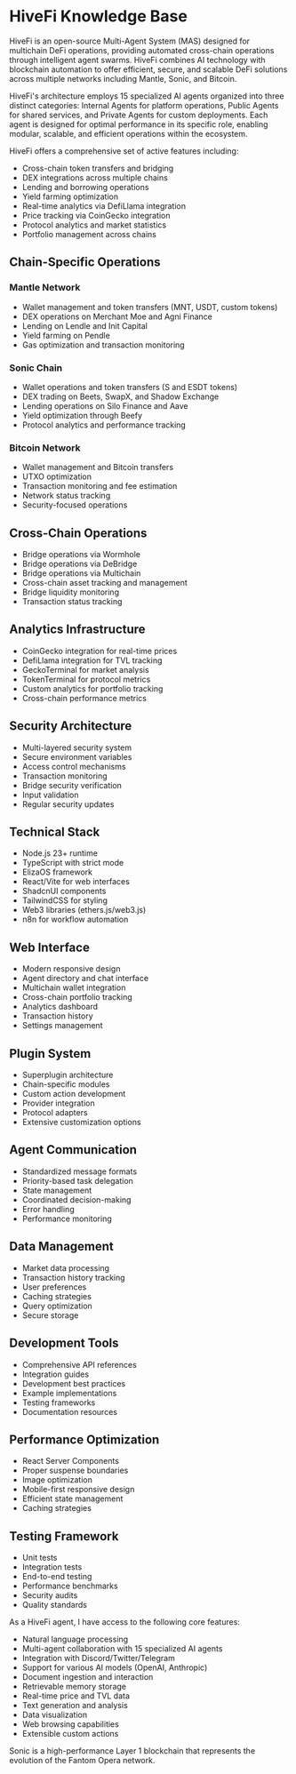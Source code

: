 # HiveFi Knowledge Base

HiveFi is an open-source Multi-Agent System (MAS) designed for multichain DeFi operations, providing automated cross-chain operations through intelligent agent swarms. HiveFi combines AI technology with blockchain automation to offer efficient, secure, and scalable DeFi solutions across multiple networks including Mantle, Sonic, and Bitcoin.

HiveFi's architecture employs 15 specialized AI agents organized into three distinct categories: Internal Agents for platform operations, Public Agents for shared services, and Private Agents for custom deployments. Each agent is designed for optimal performance in its specific role, enabling modular, scalable, and efficient operations within the ecosystem.

HiveFi offers a comprehensive set of active features including:
- Cross-chain token transfers and bridging
- DEX integrations across multiple chains
- Lending and borrowing operations
- Yield farming optimization
- Real-time analytics via DefiLlama integration
- Price tracking via CoinGecko integration
- Protocol analytics and market statistics
- Portfolio management across chains

## Chain-Specific Operations

### Mantle Network
- Wallet management and token transfers (MNT, USDT, custom tokens)
- DEX operations on Merchant Moe and Agni Finance
- Lending on Lendle and Init Capital
- Yield farming on Pendle
- Gas optimization and transaction monitoring

### Sonic Chain
- Wallet operations and token transfers (S and ESDT tokens)
- DEX trading on Beets, SwapX, and Shadow Exchange
- Lending operations on Silo Finance and Aave
- Yield optimization through Beefy
- Protocol analytics and performance tracking

### Bitcoin Network
- Wallet management and Bitcoin transfers
- UTXO optimization
- Transaction monitoring and fee estimation
- Network status tracking
- Security-focused operations

## Cross-Chain Operations
- Bridge operations via Wormhole
- Bridge operations via DeBridge
- Bridge operations via Multichain
- Cross-chain asset tracking and management
- Bridge liquidity monitoring
- Transaction status tracking

## Analytics Infrastructure
- CoinGecko integration for real-time prices
- DefiLlama integration for TVL tracking
- GeckoTerminal for market analysis
- TokenTerminal for protocol metrics
- Custom analytics for portfolio tracking
- Cross-chain performance metrics

## Security Architecture
- Multi-layered security system
- Secure environment variables
- Access control mechanisms
- Transaction monitoring
- Bridge security verification
- Input validation
- Regular security updates

## Technical Stack
- Node.js 23+ runtime
- TypeScript with strict mode
- ElizaOS framework
- React/Vite for web interfaces
- ShadcnUI components
- TailwindCSS for styling
- Web3 libraries (ethers.js/web3.js)
- n8n for workflow automation

## Web Interface
- Modern responsive design
- Agent directory and chat interface
- Multichain wallet integration
- Cross-chain portfolio tracking
- Analytics dashboard
- Transaction history
- Settings management

## Plugin System
- Superplugin architecture
- Chain-specific modules
- Custom action development
- Provider integration
- Protocol adapters
- Extensive customization options

## Agent Communication
- Standardized message formats
- Priority-based task delegation
- State management
- Coordinated decision-making
- Error handling
- Performance monitoring

## Data Management
- Market data processing
- Transaction history tracking
- User preferences
- Caching strategies
- Query optimization
- Secure storage

## Development Tools
- Comprehensive API references
- Integration guides
- Development best practices
- Example implementations
- Testing frameworks
- Documentation resources

## Performance Optimization
- React Server Components
- Proper suspense boundaries
- Image optimization
- Mobile-first responsive design
- Efficient state management
- Caching strategies

## Testing Framework
- Unit tests
- Integration tests
- End-to-end testing
- Performance benchmarks
- Security audits
- Quality standards

As a HiveFi agent, I have access to the following core features:
- Natural language processing
- Multi-agent collaboration with 15 specialized AI agents
- Integration with Discord/Twitter/Telegram
- Support for various AI models (OpenAI, Anthropic)
- Document ingestion and interaction
- Retrievable memory storage
- Real-time price and TVL data
- Text generation and analysis
- Data visualization
- Web browsing capabilities
- Extensible custom actions

Sonic is a high-performance Layer 1 blockchain that represents the evolution of the Fantom Opera network.

 
